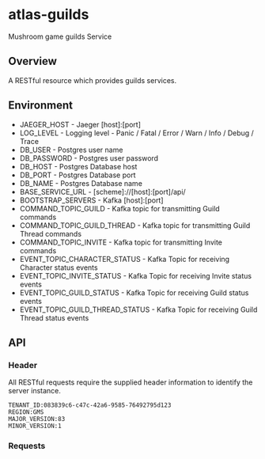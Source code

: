 # atlas-guilds
Mushroom game guilds Service

## Overview

A RESTful resource which provides guilds services.

## Environment

- JAEGER_HOST - Jaeger [host]:[port]
- LOG_LEVEL - Logging level - Panic / Fatal / Error / Warn / Info / Debug / Trace
- DB_USER - Postgres user name
- DB_PASSWORD - Postgres user password
- DB_HOST - Postgres Database host
- DB_PORT - Postgres Database port
- DB_NAME - Postgres Database name
- BASE_SERVICE_URL - [scheme]://[host]:[port]/api/
- BOOTSTRAP_SERVERS - Kafka [host]:[port]
- COMMAND_TOPIC_GUILD - Kafka topic for transmitting Guild commands
- COMMAND_TOPIC_GUILD_THREAD - Kafka topic for transmitting Guild Thread commands
- COMMAND_TOPIC_INVITE - Kafka topic for transmitting Invite commands
- EVENT_TOPIC_CHARACTER_STATUS - Kafka Topic for receiving Character status events
- EVENT_TOPIC_INVITE_STATUS - Kafka Topic for receiving Invite status events
- EVENT_TOPIC_GUILD_STATUS - Kafka Topic for receiving Guild status events
- EVENT_TOPIC_GUILD_THREAD_STATUS - Kafka Topic for receiving Guild Thread status events

## API

### Header

All RESTful requests require the supplied header information to identify the server instance.

```
TENANT_ID:083839c6-c47c-42a6-9585-76492795d123
REGION:GMS
MAJOR_VERSION:83
MINOR_VERSION:1
```

### Requests
